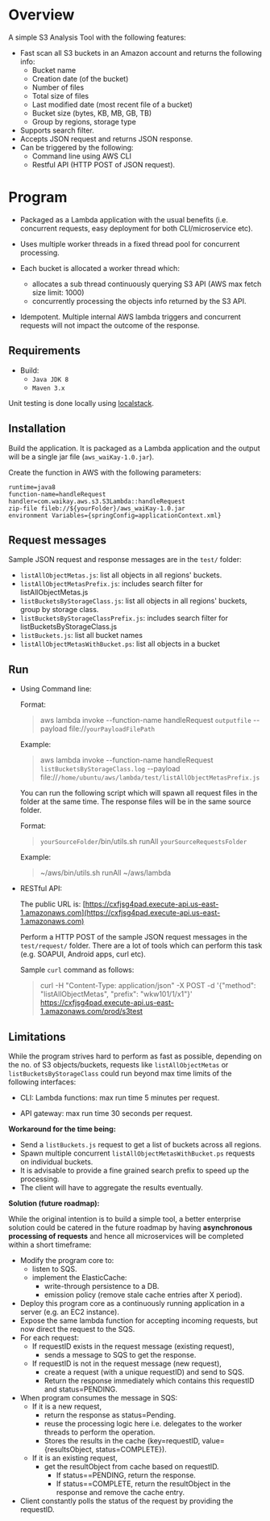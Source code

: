 # Overview

A simple S3 Analysis Tool with the following features:

* Fast scan all S3 buckets in an Amazon account and returns the following info:
	+ Bucket name
	+ Creation date (of the bucket)
	+ Number of files
	+ Total size of files
	+ Last modified date (most recent file of a bucket)
	+ Bucket size (bytes, KB, MB, GB, TB)
	+ Group by regions, storage type
* Supports search filter.
* Accepts JSON request and returns JSON response.
* Can be triggered by the following:
	+ Command line using AWS CLI
	+ Restful API (HTTP POST of JSON request).

# Program

* Packaged as a Lambda application with the usual benefits (i.e. concurrent requests, easy deployment for both CLI/microservice etc).

* Uses multiple worker threads in a fixed thread pool for concurrent processing.

* Each bucket is allocated a worker thread which:
	+ allocates a sub thread continuously querying S3 API (AWS max fetch size limit: 1000)  
	+ concurrently processing the objects info returned by the S3 API.

* Idempotent. Multiple internal AWS lambda triggers and concurrent requests will not impact the outcome of the response. 

## Requirements

* Build: 
	* `Java JDK 8`
	* `Maven 3.x`

Unit testing is done locally using [localstack](https://github.com/localstack/localstack).

## Installation

Build the application. It is packaged as a Lambda application and the output will be a single jar file (`aws_waiKay-1.0.jar`).

Create the function in AWS with the following parameters:

	runtime=java8
	function-name=handleRequest
	handler=com.waikay.aws.s3.S3Lambda::handleRequest
	zip-file fileb://${yourFolder}/aws_waiKay-1.0.jar
	environment Variables={springConfig=applicationContext.xml} 

## Request messages

Sample JSON request and response messages are in the `test/` folder:

* `listAllObjectMetas.js`: list all objects in all regions' buckets.
* `listAllObjectMetasPrefix.js`: includes search filter for listAllObjectMetas.js
* `listBucketsByStorageClass.js`: list all objects in all regions' buckets, group by storage class.
* `listBucketsByStorageClassPrefix.js`: includes search filter for listBucketsByStorageClass.js
* `listBuckets.js`: list all bucket names
* `listAllObjectMetasWithBucket.ps`: list all objects in a bucket

## Run

* Using Command line:

	Format: 
	>aws lambda invoke --function-name handleRequest `outputfile` --payload file://`yourPayloadFilePath`

	Example: 
	>aws lambda invoke --function-name handleRequest `listBucketsByStorageClass.log` --payload file://`/home/ubuntu/aws/lambda/test/listAllObjectMetasPrefix.js`

	You can run the following script which will spawn all request files in the folder at the same time. The response files will be in the same source folder. 

	Format:
	>`yourSourceFolder`/bin/utils.sh runAll `yourSourceRequestsFolder`
	
	Example:
	>~/aws/bin/utils.sh runAll ~/aws/lambda

* RESTful API:

	The public URL is: [https://cxfjsg4pad.execute-api.us-east-1.amazonaws.com](https://cxfjsg4pad.execute-api.us-east-1.amazonaws.com)

	Perform a HTTP POST of the sample JSON request messages in the `test/request/` folder. There are a lot of tools which can perform this task (e.g. SOAPUI, Android apps, curl etc). 

	Sample `curl` command as follows:

	>curl -H "Content-Type: application/json" -X POST -d '{"method": "listAllObjectMetas", "prefix": "wkw101/1/x1"}' https://cxfjsg4pad.execute-api.us-east-1.amazonaws.com/prod/s3test

## Limitations

While the program strives hard to perform as fast as possible, depending on the no. of S3 objects/buckets,  requests like `listAllObjectMetas` or `listBucketsByStorageClass` could run beyond max time limits of the following interfaces:
 
* CLI: Lambda functions: max run time 5 minutes per request. 

* API gateway: max run time 30 seconds per request. 

**Workaround for the time being:**

* Send a `listBuckets.js` request to get a list of buckets across all regions.
* Spawn multiple concurrent `listAllObjectMetasWithBucket.ps` requests on individual buckets. 
* It is advisable to provide a fine grained search prefix to speed up the processing.  
* The client will have to aggregate the results eventually.

**Solution (future roadmap):**

While the original intention is to build a simple tool, a better enterprise solution could be catered in the future roadmap by having **asynchronous processing of requests** and hence all microservices will be completed within a short timeframe:

*  Modify the program core to:
	*  listen to SQS.
	*  implement the ElasticCache:
		+ write-through persistence to a DB.
		+ emission policy (remove stale cache entries after X period).
*  Deploy this program core as a continuously running application in a server (e.g. an EC2 instance).
*  Expose the same lambda function for accepting incoming requests, but now direct the request to the SQS.
*  For each request:
	*  If requestID exists in the request message (existing request), 
		+ sends a message to SQS to get the response.
	*  If requestID is not in the request message (new request), 
		+ create a request (with a unique requestID) and send to SQS. 
		+ Return the response immediately which contains this requestID and status=PENDING.
* When program consumes the message in SQS:
	*  If it is a new request, 
		+ return the response as status=Pending.
		+ reuse the processing logic here i.e. delegates to the worker threads to perform the operation. 
		+ Stores the results in the cache (key=requestID, value={resultsObject, status=COMPLETE}).
	*  If it is an existing request, 
		+ get the resultObject from cache based on requestID. 
			+ If status==PENDING, return the response.
			+ If status==COMPLETE, return the resultObject in the response and remove the cache entry.
* Client constantly polls the status of the request by providing the requestID.
